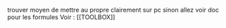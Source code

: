 trouver moyen de mettre au propre clairement sur pc sinon allez voir doc pour les formules
Voir : [[TOOLBOX]]